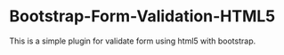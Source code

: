 # Bootstrap-Form-Validation-HTML5
This is a simple plugin for validate form using html5 with bootstrap.
